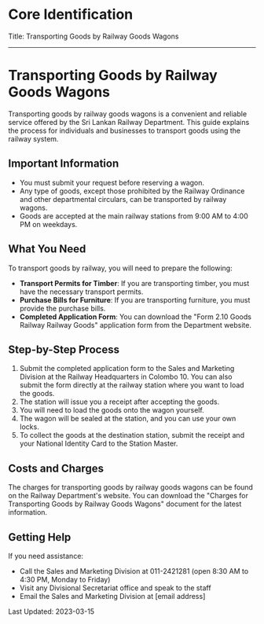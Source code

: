 # Core Identification
Title: Transporting Goods by Railway Goods Wagons

---
# Transporting Goods by Railway Goods Wagons

Transporting goods by railway goods wagons is a convenient and reliable service offered by the Sri Lankan Railway Department. This guide explains the process for individuals and businesses to transport goods using the railway system.

## Important Information

- You must submit your request before reserving a wagon.
- Any type of goods, except those prohibited by the Railway Ordinance and other departmental circulars, can be transported by railway wagons.
- Goods are accepted at the main railway stations from 9:00 AM to 4:00 PM on weekdays.

## What You Need

To transport goods by railway, you will need to prepare the following:

- **Transport Permits for Timber**: If you are transporting timber, you must have the necessary transport permits.
- **Purchase Bills for Furniture**: If you are transporting furniture, you must provide the purchase bills.
- **Completed Application Form**: You can download the "Form 2.10 Goods Railway Railway Goods" application form from the Department website.

## Step-by-Step Process

1. Submit the completed application form to the Sales and Marketing Division at the Railway Headquarters in Colombo 10. You can also submit the form directly at the railway station where you want to load the goods.
2. The station will issue you a receipt after accepting the goods.
3. You will need to load the goods onto the wagon yourself.
4. The wagon will be sealed at the station, and you can use your own locks.
5. To collect the goods at the destination station, submit the receipt and your National Identity Card to the Station Master.

## Costs and Charges

The charges for transporting goods by railway goods wagons can be found on the Railway Department's website. You can download the "Charges for Transporting Goods by Railway Goods Wagons" document for the latest information.

## Getting Help

If you need assistance:

- Call the Sales and Marketing Division at 011-2421281 (open 8:30 AM to 4:30 PM, Monday to Friday)
- Visit any Divisional Secretariat office and speak to the staff
- Email the Sales and Marketing Division at [email address]

Last Updated: 2023-03-15